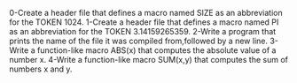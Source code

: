 0-Create a header file that defines a macro named SIZE as an abbreviation for the TOKEN 1024.
1-Create a header file that defines a macro named PI as an abbreviation for the TOKEN 3.14159265359.
2-Write a program that prints the name of the file it was compiled from,followed by a new line.
3-Write a function-like macro ABS(x) that computes the absolute value of a number x.
4-Write a function-like macro SUM(x,y) that computes the sum of numbers x and y.

